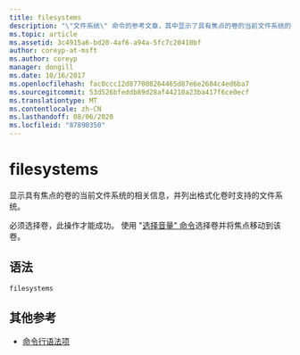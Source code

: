 ```yaml
---
title: filesystems
description: "\"文件系统\" 命令的参考文章，其中显示了具有焦点的卷的当前文件系统的相关信息，并列出了格式化卷时支持的文件系统。"
ms.topic: article
ms.assetid: 3c4915a6-bd20-4af6-a94a-5fc7c20410bf
author: coreyp-at-msft
ms.author: coreyp
manager: dongill
ms.date: 10/16/2017
ms.openlocfilehash: fac0ccc12d877008264465d87e6e2684c4ed6ba7
ms.sourcegitcommit: 53d526bfeddb89d28af44210a23ba417f6ce0ecf
ms.translationtype: MT
ms.contentlocale: zh-CN
ms.lasthandoff: 08/06/2020
ms.locfileid: "87890350"
---
```

# <a name="filesystems"></a>filesystems

显示具有焦点的卷的当前文件系统的相关信息，并列出格式化卷时支持的文件系统。

必须选择卷，此操作才能成功。 使用 "[选择音量" 命令](select-volume.md)选择卷并将焦点移动到该卷。

## <a name="syntax"></a>语法

```
filesystems
```

## <a name="additional-references"></a>其他参考

- [命令行语法项](command-line-syntax-key.md)
